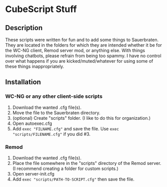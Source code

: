 # CubeScript Stuff

## Description
These scripts were written for fun and to add some things to Sauerbraten.  They are located in the folders for which they are intended whether it be for the WC-NG client, Remod server mod, or anything else.  With things involving chatbots, please refrain from being too spammy.  I have no control over what happens if you are kicked/muted/whatever for using some of these things inappropriately.

## Installation
### WC-NG or any other client-side scripts
1. Download the wanted .cfg file(s).
2. Move the file to the Sauerbraten directory.
3. (optional) Create "scripts" folder.  (I like to do this for organization.)
4. Open autoexec.cfg
5. Add `exec "FILNAME.cfg"` and save the file.  Use `exec "scripts/FILENAME.cfg"` if you did #3.

### Remod
1. Download the wanted .cfg file(s).
2. Place the file somewhere in the "scripts" directory of the Remod server.  (I recommend creating a folder for custom scripts.)
3. Open server-init.cfg
4. Add `exec "scripts/PATH-TO-SCRIPT.cfg"` then save the file.
